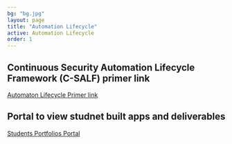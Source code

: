 ```yaml
---
bg: "bg.jpg"
layout: page
title: "Automation Lifecycle"
active: Automation Lifecycle
order: 1
---
```

## Continuous Security Automation Lifecycle Framework (C-SALF) primer link
[Automaton Lifecycle Primer link](https://sway.office.com/C9qrcn0b8o5f2W7d) 

## Portal to view studnet built apps and deliverables
[Students Portfolios Portal](https://blstudentcreations.powerappsportals.com/)
